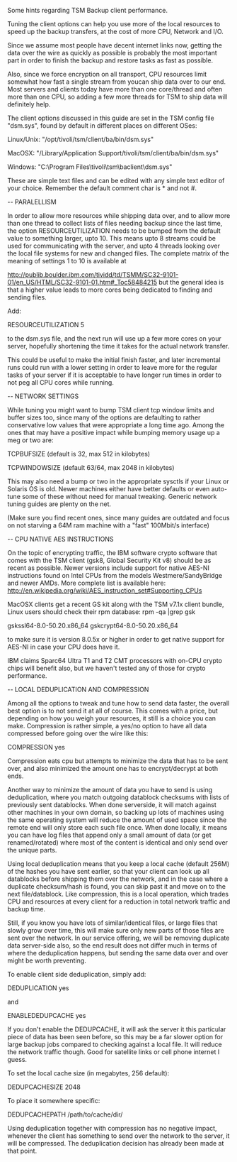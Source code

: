Some hints regarding TSM Backup client performance.

Tuning the client options can help you use more of the local resources
to speed up the backup transfers, at the cost of more CPU, Network and
I/O.

Since we assume most people have decent internet links now, getting
the data over the wire as quickly as possible is probably the most
important part in order to finish the backup and restore tasks as fast
as possible.

Also, since we force encryption on all transport, CPU resources limit
somewhat how fast a single stream from youcan ship data over to our
end. Most servers and clients today have more than one core/thread and
often more than one CPU, so adding a few more threads for TSM to ship
data will definitely help.

The client options discussed in this guide are set in the TSM config
file "dsm.sys", found by default in different places on different
OSes: 

Linux/Unix:
"/opt/tivoli/tsm/client/ba/bin/dsm.sys"

MacOSX:
"/Library/Application Support/tivoli/tsm/client/ba/bin/dsm.sys"

Windows:
"C:\Program Files\tivoli\tsm\baclient\dsm.sys"

These are simple text files and can be edited with any simple text
editor of your choice. Remember the default comment char is * and not
#.

-- PARALELLISM

In order to allow more resources while shipping data over, and to
allow more than one thread to collect lists of files needing backup
since the last time, the option RESOURCEUTILIZATION needs to be bumped
from the default value to something larger, upto 10. This means upto 8
streams could be used for communicating with the server, and upto 4
threads looking over the local file systems for new and changed
files. The complete matrix of the meaning of settings 1 to 10 is
available at

<http://publib.boulder.ibm.com/tividd/td/TSMM/SC32-9101-01/en_US/HTML/SC32-9101-01.htm#_Toc58484215>
but the general idea is that a higher value leads to more cores being
dedicated to finding and sending files.

Add:

RESOURCEUTILIZATION 5

to the dsm.sys file, and the next run will use up a few more cores on
your server, hopefully shortening the time it takes for the actual
network transfer.

This could be useful to make the initial finish faster, and later
incremental runs could run with a lower setting in order to leave more
for the regular tasks of your server if it is acceptable to have
longer run times in order to not peg all CPU cores while running.

-- NETWORK SETTINGS

While tuning you might want to bump TSM client tcp window limits and
buffer sizes too, since many of the options are defaulting to rather
conservative low values that were appropriate a long time ago. Among
the ones that may have a positive impact while bumping memory usage up
a meg or two are:

TCPBUFSIZE (default is 32, max 512 in kilobytes)

TCPWINDOWSIZE (default 63/64, max 2048 in kilobytes) 

This may also need a bump or two in the appropriate sysctls if your
Linux or Solaris OS is old. Newer machines either have better defaults
or even auto-tune some of these without need for manual tweaking.
Generic network tuning guides are plenty on the net.

(Make sure you find recent ones, since many guides are outdated and
focus on not starving a 64M ram machine with a "fast" 100Mbit/s
interface)

-- CPU NATIVE AES INSTRUCTIONS

On the topic of encrypting traffic, the IBM software crypto software
that comes with the TSM client (gsk8, Global Security Kit v8) should
be as recent as possible. Newer versions include support for native
AES-NI instructions found on Intel CPUs from the models
Westmere/SandyBridge and newer AMDs. More complete list is available
here: http://en.wikipedia.org/wiki/AES_instruction_set#Supporting_CPUs

MacOSX clients get a recent GS kit along with the TSM v7.1x client
bundle, Linux users should check their rpm database: rpm -qa |grep gsk

gskssl64-8.0-50.20.x86_64
gskcrypt64-8.0-50.20.x86_64

to make sure it is version 8.0.5x or higher in order to get native
support for AES-NI in case your CPU does have it.

IBM claims Sparc64 Ultra T1 and T2 CMT processors with on-CPU crypto
chips will benefit also, but we haven't tested any of those for crypto
performance. 

-- LOCAL DEDUPLICATION AND COMPRESSION

Among all the options to tweak and tune how to send data faster, the
overall best option is to not send it at all of course. This comes
with a price, but depending on how you weigh your resources, it still
is a choice you can make. Compression is rather simple, a yes/no
option to have all data compressed before going over the wire like
this:

COMPRESSION yes

Compression eats cpu but attempts to minimize the data that has to be
sent over, and also minimized the amount one has to encrypt/decrypt at
both ends.

Another way to minimize the amount of data you have to send is using
deduplication, where you match outgoing datablock checksums with lists
of previously sent datablocks. When done serverside, it will match
against other machines in your own domain, so backing up lots of
machines using the same operating system will reduce the amount of
used space since the remote end will only store each such file once.
When done locally, it means you can have log files that append only a
small amount of data (or get renamed/rotated) where most of the
content is identical and only send over the unique parts.

Using local deduplication means that you keep a local cache (default
256M) of the hashes you have sent earlier, so that your client can
look up all datablocks before shipping them over the network, and in
the case where a duplicate checksum/hash is found, you can skip past
it and move on to the next file/datablock. Like compression, this is a
local operation, which trades CPU and resources at every client for a
reduction in total network traffic and backup time.

Still, if you know you have lots of similar/identical files, or large
files that slowly grow over time, this will make sure only new parts
of those files are sent over the network. In our service offering, we
will be removing duplicate data server-side also, so the end result
does not differ much in terms of where the deduplication happens, but
sending the same data over and over might be worth preventing. 
 
To enable client side deduplication, simply add:

DEDUPLICATION yes

and

ENABLEDEDUPCACHE yes

If you don't enable the DEDUPCACHE, it will ask the server it this
particular piece of data has been seen before, so this may be a far
slower option for large backup jobs compared to checking against a
local file.  It will reduce the network traffic though. Good for
satellite links or cell phone internet I guess.

To set the local cache size (in megabytes, 256 default):

DEDUPCACHESIZE 2048

To place it somewhere specific:

DEDUPCACHEPATH /path/to/cache/dir/

Using deduplication together with compression has no negative impact,
whenever the client has something to send over the network to the
server, it will be compressed.  The deduplication decision has already
been made at that point.






